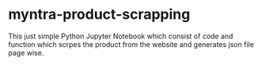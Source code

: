 # myntra-product-scrapping
This just simple Python Jupyter Notebook which consist of code and function which scrpes the product from the website and generates json file page wise.
